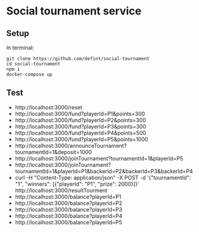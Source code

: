# Social tournament service

## Setup

In terminal:
```
git clone https://github.com/defint/social-tournament
cd social-tournament
npm i
docker-compose up
```

## Test

* http://localhost:3000/reset
* http://localhost:3000/fund?playerId=P1&points=300 
* http://localhost:3000/fund?playerId=P2&points=300 
* http://localhost:3000/fund?playerId=P3&points=300 
* http://localhost:3000/fund?playerId=P4&points=500 
* http://localhost:3000/fund?playerId=P5&points=1000 
* http://localhost:3000/announceTournament?tournamentId=1&deposit=1000
* http://localhost:3000/joinTournament?tournamentId=1&playerId=P5
* http://localhost:3000/joinTournament?tournamentId=1&playerId=P1&backerId=P2&backerId=P3&backerId=P4
* curl -H "Content-Type: application/json" -X POST -d '{"tournamentId": "1", "winners": [{"playerId": "P1", "prize": 2000}]}' http://localhost:3000/resultTourment
* http://localhost:3000/balance?playerId=P1
* http://localhost:3000/balance?playerId=P2
* http://localhost:3000/balance?playerId=P3
* http://localhost:3000/balance?playerId=P4
* http://localhost:3000/balance?playerId=P5
